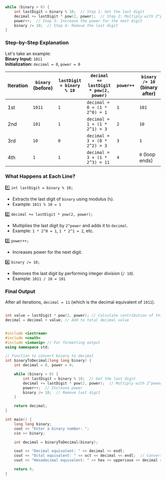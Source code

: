 
```cpp
while (binary > 0) {
    int lastDigit = binary % 10;  // Step 1: Get the last digit
    decimal += lastDigit * pow(2, power);  // Step 2: Multiply with 2^power and add to decimal
    power++;  // Step 3: Increase the power for the next digit
    binary /= 10;  // Step 4: Remove the last digit
}
```

### **Step-by-Step Explanation**
Let's take an example:  
**Binary Input:** `1011`  
**Initialization:** `decimal = 0`, `power = 0`  

| Iteration | `binary` (before) | `lastDigit = binary % 10` | `decimal += lastDigit * pow(2, power)` | `power++` | `binary /= 10` (binary after) |
|-----------|------------------|----------------------------|----------------------------------------|-----------|------------------------------|
| 1st       | `1011`           | `1`                        | `decimal = 0 + (1 * 2^0) = 1`         | `1`       | `101`                         |
| 2nd       | `101`            | `1`                        | `decimal = 1 + (1 * 2^1) = 3`         | `2`       | `10`                          |
| 3rd       | `10`             | `0`                        | `decimal = 3 + (0 * 2^2) = 3`         | `3`       | `1`                           |
| 4th       | `1`              | `1`                        | `decimal = 3 + (1 * 2^3) = 11`        | `4`       | `0` (loop ends)               |

### **What Happens at Each Line?**
1️⃣ `int lastDigit = binary % 10;`  
   - Extracts the last digit of `binary` using modulus (`%`).
   - Example: `1011 % 10 = 1`

2️⃣ `decimal += lastDigit * pow(2, power);`  
   - Multiplies the last digit by `2^power` and adds it to `decimal`.  
   - Example: `1 * 2^0 = 1`, `1 * 2^1 = 2`, etc.

3️⃣ `power++;`  
   - Increases power for the next digit.

4️⃣ `binary /= 10;`  
   - Removes the last digit by performing integer division (`/ 10`).
   - Example: `1011 / 10 = 101`

### **Final Output**
After all iterations, `decimal = 11` (which is the decimal equivalent of `1011`).

```cpp

int value = lastDigit * pow(2, power); // Calculate contribution of this digit
decimal = decimal + value; // Add to total decimal value
```

```cpp

#include <iostream>
#include <cmath>
#include <iomanip> // For formatting output
using namespace std;

// Function to convert binary to decimal
int binaryToDecimal(long long binary) {
    int decimal = 0, power = 0;

    while (binary > 0) {
        int lastDigit = binary % 10;  // Get the last digit
        decimal += lastDigit * pow(2, power);  // Multiply with 2^power
        power++;  // Increase power
        binary /= 10;  // Remove last digit
    }

    return decimal;
}

int main() {
    long long binary;
    cout << "Enter a binary number: ";
    cin >> binary;

    int decimal = binaryToDecimal(binary);

    cout << "Decimal equivalent: " << decimal << endl;
    cout << "Octal equivalent: " << oct << decimal << endl;  // Convert to octal
    cout << "Hexadecimal equivalent: " << hex << uppercase << decimal << endl;  // Convert to hexadecimal (uppercase)

    return 0;
}
```